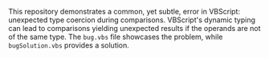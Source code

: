 This repository demonstrates a common, yet subtle, error in VBScript: unexpected type coercion during comparisons.  VBScript's dynamic typing can lead to comparisons yielding unexpected results if the operands are not of the same type. The `bug.vbs` file showcases the problem, while `bugSolution.vbs` provides a solution.